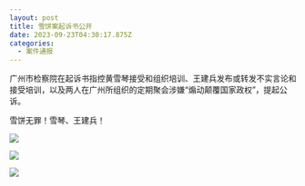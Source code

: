 ```yaml
---
layout: post
title: 雪饼案起诉书公开
date: 2023-09-23T04:30:17.875Z
categories:
  - 案件通报
---
```

广州市检察院在起诉书指控黄雪琴接受和组织培训、王建兵发布或转发不实言论和接受培训，以及两人在广州所组织的定期聚会涉嫌“煽动颠覆国家政权”，提起公诉。

雪饼无罪！雪琴、王建兵！

![](https://i.imgur.com/pmJRBDw.png)

![](https://i.imgur.com/LoBWB0x.png)

![](https://i.imgur.com/dAo3uKN.png)